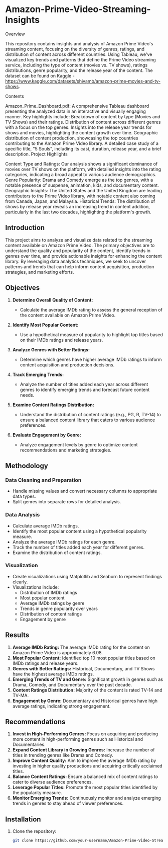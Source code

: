 # Amazon-Prime-Video-Streaming-Insights

Overview

This repository contains insights and analysis of Amazon Prime Video's streaming content, focusing on the diversity of genres, ratings, and distribution of content across different countries. Using Tableau, we've visualized key trends and patterns that define the Prime Video streaming service, including the type of content (movies vs. TV shows), ratings distributions, genre popularity, and the release year of the content. The dataset can be found on Kaggle - https://www.kaggle.com/datasets/shivamb/amazon-prime-movies-and-tv-shows.

Contents

Amazon_Prime_Dashboard.pdf: A comprehensive Tableau dashboard presenting the analyzed data in an interactive and visually engaging manner. Key highlights include:
Breakdown of content by type (Movies and TV Shows) and their ratings.
Distribution of content across different genres with a focus on the top genres.
Insights into the release year trends for shows and movies, highlighting the content growth over time.
Geographic distribution of content production, showcasing the top countries contributing to the Amazon Prime Video library.
A detailed case study of a specific title, "5 Souls", including its cast, duration, release year, and a brief description.
Project Highlights

Content Type and Ratings: Our analysis shows a significant dominance of movies over TV shows on the platform, with detailed insights into the rating categories, indicating a broad appeal to various audience demographics.
Genre Popularity: Drama and Comedy emerge as the top genres, with a notable presence of suspense, animation, kids, and documentary content.
Geographic Insights: The United States and the United Kingdom are leading contributors to the Prime Video library, with notable content also coming from Canada, Japan, and Malaysia.
Historical Trends: The distribution of shows by release year reveals an increasing trend in content addition, particularly in the last two decades, highlighting the platform's growth.

## Introduction

This project aims to analyze and visualize data related to the streaming content available on Amazon Prime Video. The primary objectives are to understand the quality and popularity of the content, identify trends in genres over time, and provide actionable insights for enhancing the content library. By leveraging data analytics techniques, we seek to uncover patterns and trends that can help inform content acquisition, production strategies, and marketing efforts.

## Objectives

1. **Determine Overall Quality of Content:**
   - Calculate the average IMDb rating to assess the general reception of the content available on Amazon Prime Video.

2. **Identify Most Popular Content:**
   - Use a hypothetical measure of popularity to highlight top titles based on their IMDb ratings and release years.

3. **Analyze Genres with Better Ratings:**
   - Determine which genres have higher average IMDb ratings to inform content acquisition and production decisions.

4. **Track Emerging Trends:**
   - Analyze the number of titles added each year across different genres to identify emerging trends and forecast future content needs.

5. **Examine Content Ratings Distribution:**
   - Understand the distribution of content ratings (e.g., PG, R, TV-14) to ensure a balanced content library that caters to various audience preferences.

6. **Evaluate Engagement by Genre:**
   - Analyze engagement levels by genre to optimize content recommendations and marketing strategies.

## Methodology

### Data Cleaning and Preparation

- Handle missing values and convert necessary columns to appropriate data types.
- Split genres into separate rows for detailed analysis.

### Data Analysis

- Calculate average IMDb ratings.
- Identify the most popular content using a hypothetical popularity measure.
- Analyze the average IMDb ratings for each genre.
- Track the number of titles added each year for different genres.
- Examine the distribution of content ratings.

### Visualization

- Create visualizations using Matplotlib and Seaborn to represent findings clearly.
- Visualizations include:
  - Distribution of IMDb ratings
  - Most popular content
  - Average IMDb ratings by genre
  - Trends in genre popularity over years
  - Distribution of content ratings
  - Engagement by genre

## Results

1. **Average IMDb Rating:** The average IMDb rating for the content on Amazon Prime Video is approximately 6.08.
2. **Most Popular Content:** Identified top 10 most popular titles based on IMDb ratings and release years.
3. **Genres with Better Ratings:** Historical, Documentary, and TV Shows have the highest average IMDb ratings.
4. **Emerging Trends of TV and Genre:** Significant growth in genres such as Drama, Comedy, and Documentary over the past decade.
5. **Content Ratings Distribution:** Majority of the content is rated TV-14 and TV-MA.
6. **Engagement by Genre:** Documentary and Historical genres have high average ratings, indicating strong engagement.

## Recommendations

1. **Invest in High-Performing Genres:** Focus on acquiring and producing more content in high-performing genres such as Historical and Documentaries.
2. **Expand Content Library in Growing Genres:** Increase the number of titles in trending genres like Drama and Comedy.
3. **Improve Content Quality:** Aim to improve the average IMDb rating by investing in higher quality productions and acquiring critically acclaimed titles.
4. **Balance Content Ratings:** Ensure a balanced mix of content ratings to cater to diverse audience preferences.
5. **Leverage Popular Titles:** Promote the most popular titles identified by the popularity measure.
6. **Monitor Emerging Trends:** Continuously monitor and analyze emerging trends in genres to stay ahead of viewer preferences.

## Installation

1. Clone the repository:
   ```bash
   git clone https://github.com/your-username/Amazon-Prime-Video-Streaming-Insights.git
